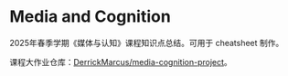 # Media and Cognition

2025年春季学期《媒体与认知》课程知识点总结。可用于 cheatsheet 制作。

课程大作业仓库：[DerrickMarcus/media-cognition-project](https://github.com/DerrickMarcus/media-cognition-project)。
